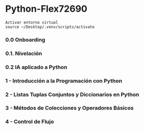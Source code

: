 # Python-Flex72690
    Activar entorno virtual 
    source ~/Desktop/.venv/scripts/activate

### 0.0 Onboarding

### 0.1. Nivelación

### 0.2 IA aplicado a Python

### 1 - Introducción a la Programación con Python

### 2 - Listas Tuplas Conjuntos y Diccionarios en Python

### 3 - Métodos de Colecciones y Operadores Básicos

### 4 - Control de Flujo
